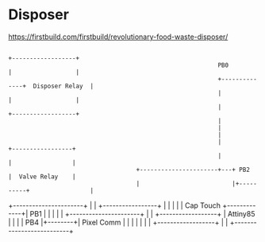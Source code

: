 Disposer
========

https://firstbuild.com/firstbuild/revolutionary-food-waste-disposer/


                                                                              +------------------+
                                                               PB0            |                  |
                                                               +--------------+  Disposer Relay  |
                                                               |              |                  |
                                                               |              +------------------+
                                                               |
                                                               |
                                                               |
                                                               |               +-----------------+
                                                               |               |                 |
                                        +----------------------+---+ PB2       |  Valve Relay    |
                                        |                          |+----------+                 |
  +----------------------+              |                          |           +-----------------+
  |                      |              |                          |
  |  Cap Touch           +-------------+| PB1                      |
  |                      |              |                          |
  +----------------------+              |                          |          +------------------+
                                        |    Attiny85              |          |                  |
                                        |                      PB4 |+--------+| Pixel Comm       |
                                        |                          |          |                  |
                                        |                          |          +------------------+
                                        |                          |
                                        +--------------------------+
